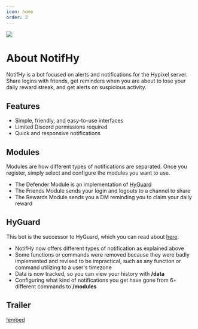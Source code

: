 ```yaml
---
icon: home
order: 3
---
```

![](https://i.imgur.com/tltt0Si.png)
# About NotifHy
NotifHy is a bot focused on alerts and notifications for the Hypixel server. Share logins with friends, get reminders when you are about to lose your daily reward streak, and get alerts on suspicious activity.

## Features
- Simple, friendly, and easy-to-use interfaces
- Limited Discord permissions required
- Quick and responsive notifications

## Modules
Modules are how different types of notifications are separated. Once you register, simply select and configure the modules you want to use.
- The Defender Module is an implementation of [HyGuard](https://hypixel.net/threads/discord-bot-hyguard-a-bot-that-monitors-your-account-24-7.4368395/ "Hypixel Forums")
- The Friends Module sends your login and logouts to a channel to share
- The Rewards Module sends you a DM reminding you to claim your daily reward

## HyGuard
This bot is the successor to HyGuard, which you can read about [here](https://hypixel.net/threads/discord-bot-hyguard-a-bot-that-monitors-your-account-24-7.4368395/ "Hypixel Forums").
- NotifHy now offers different types of notification as explained above
- Some functions or commands were removed because they were badly implemented and revised to be impractical, such as any function or command utilizing to a user's timezone
- Data is now tracked, so you can view your history with **/data**
- Configuring what kind of notifications you get have gone from 6+ different commands to **/modules**

## Trailer
[!embed](https://youtu.be/hY4h8CkSg8s)